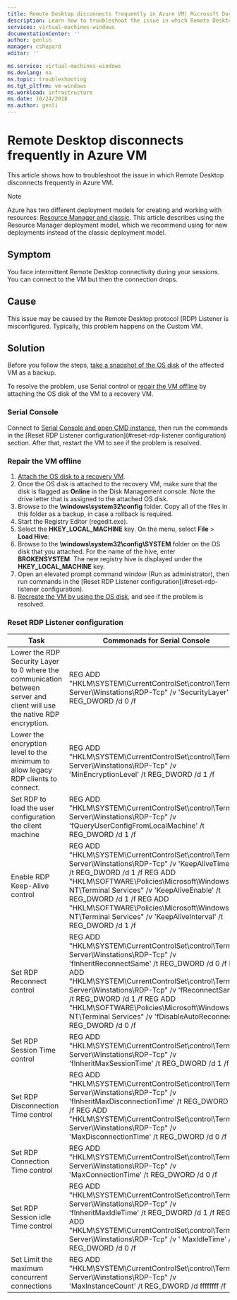```yaml
---
title: Remote Desktop disconnects frequently in Azure VM| Microsoft Docs
description: Learn how to troubleshoot the issue in which Remote Desktop disconnects frequently in Azure VM.
services: virtual-machines-windows
documentationCenter: ''
author: genlin
manager: cshepard
editor: ''

ms.service: virtual-machines-windows
ms.devlang: na
ms.topic: troubleshooting
ms.tgt_pltfrm: vm-windows
ms.workload: infrastructure
ms.date: 10/24/2018
ms.author: genli
---
```


# Remote Desktop disconnects frequently in Azure VM

This article shows how to troubleshoot the issue in which Remote Desktop disconnects frequently in Azure VM.

> [!NOTE] 
> Azure has two different deployment models for creating and working with resources: 
[Resource Manager and classic](../../azure-resource-manager/resource-manager-deployment-model.md). This article describes using the Resource Manager deployment model, which we recommend using for new deployments instead of the classic deployment model.

## Symptom 

You face intermittent Remote Desktop connectivity during your sessions. You can connect to the VM but then the connection drops.

## Cause

This issue may be caused by the Remote Desktop protocol (RDP) Listener is misconfigured. Typically, this problem happens on the Custom VM.

## Solution

Before you follow the steps, [take a snapshot of the OS disk](../windows/snapshot-copy-managed-disk.md) of the affected VM as a backup. 

To resolve the problem, use Serial control or [repair the VM offline](#repair-the-vm-offline) by attaching the OS disk of the VM to a recovery VM.

### Serial Console 

Connect to [Serial Console and open CMD instance](./serial-console-windows.md), then run the commands in the [Reset RDP Listener configuration](#reset-rdp-listener configuration) section. After that, restart the VM to see if the problem is resolved.

### Repair the VM offline

1. [Attach the OS disk to a recovery VM](../windows/troubleshoot-recovery-disks-portal.md).
2. Once the OS disk is attached to the recovery VM, make sure that the disk is flagged as **Online** in the Disk Management console. Note the drive letter that is assigned to the attached OS disk.
3. Browse to the **\windows\system32\config** folder. Copy all of the files in this folder as a backup, in case a rollback is required.
4. Start the Registry Editor (regedit.exe).
5. Select the **HKEY_LOCAL_MACHINE** key. On the menu, select **File** > **Load Hive**:
6. Browse to the **\windows\system32\config\SYSTEM** folder on the OS disk that you attached. For the name of the hive, enter **BROKENSYSTEM**. The new registry hive is displayed under the **HKEY_LOCAL_MACHINE** key. 
7. Open an elevated prompt command window (Run as administrator), then run commands in the [Reset RDP Listener configuration](#reset-rdp-listener configuration). 
8. [Recreate the VM by using the OS disk](../windows/troubleshoot-recovery-disks-portal.md), and see if the problem is resolved.


### Reset RDP Listener configuration

| Task                                                                                                                        | Commonads for Serial Console                                                                                                                                                                                                                                                                                                                                                                                                    | Commonads for Repair the VM offline                                                                                                                                                                                                                                                                                                                                                                                                          |
|-----------------------------------------------------------------------------------------------------------------------------|-------------------------------------------------------------------------------------------------------------------------------------------------------------------------------------------------------------------------------------------------------------------------------------------------------------------------------------------------------------------------------------------------------------------|--------------------------------------------------------------------------------------------------------------------------------------------------------------------------------------------------------------------------------------------------------------------------------------------------------------------------------------------------------------------------------------------------------------------------------|
| Lower the RDP   Security Layer to 0 where the communication between server and client will   use the native RDP encryption. | REG ADD   "HKLM\SYSTEM\CurrentControlSet\control\Terminal   Server\Winstations\RDP-Tcp" /v 'SecurityLayer' /t REG_DWORD /d 0 /f                                                                                                                                                                                                                                                                                   | REG ADD   "HKLM\BROKENSYSTEM\ControlSet001\control\Terminal   Server\Winstations\RDP-Tcp" /v 'SecurityLayer' /t REG_DWORD /d 0 /f                                                                                                                                                                                                                                                                                              |
| Lower the   encryption level to the minimum to allow legacy RDP clients to connect.                                         | REG ADD   "HKLM\SYSTEM\CurrentControlSet\control\Terminal   Server\Winstations\RDP-Tcp" /v 'MinEncryptionLevel' /t REG_DWORD /d 1 /f                                                                                                                                                                                                                                                                              | REG ADD   "HKLM\BROKENSYSTEM\ControlSet001\control\Terminal   Server\Winstations\RDP-Tcp" /v 'MinEncryptionLevel' /t REG_DWORD /d 1 /f                                                                                                                                                                                                                                                                                         |
| Set RDP to load the   user configuration the client machine                                                                 | REG ADD   "HKLM\SYSTEM\CurrentControlSet\control\Terminal   Server\Winstations\RDP-Tcp" /v 'fQueryUserConfigFromLocalMachine' /t   REG_DWORD /d 1 /f                                                                                                                                                                                                                                                              | REG ADD   "HKLM\BROKENSYSTEM\ControlSet001\control\Terminal   Server\Winstations\RDP-Tcp" /v 'fQueryUserConfigFromLocalMachine' /t   REG_DWORD /d 1 /f                                                                                                                                                                                                                                                                         |
| Enable RDP   Keep-Alive control                                                                                             |  REG ADD   "HKLM\SYSTEM\CurrentControlSet\control\Terminal   Server\Winstations\RDP-Tcp" /v 'KeepAliveTimeout' /t REG_DWORD /d 1   /f       REG ADD "HKLM\SOFTWARE\Policies\Microsoft\Windows NT\Terminal   Services" /v 'KeepAliveEnable' /t REG_DWORD /d 1 /f       REG ADD   "HKLM\SOFTWARE\Policies\Microsoft\Windows NT\Terminal Services" /v   'KeepAliveInterval' /t REG_DWORD /d 1 /f                     | REG   ADD "HKLM\BROKENSYSTEM\ControlSet001\control\Terminal   Server\Winstations\RDP-Tcp" /v 'KeepAliveTimeout' /t REG_DWORD /d 1 /f            REG ADD   "HKLM\BROKENSOFTWARE\Policies\Microsoft\Windows NT\Terminal   Services" /v 'KeepAliveEnable' /t REG_DWORD /d 1 /f             REG ADD            "HKLM\BROKENSOFTWARE\Policies\Microsoft\Windows NT\Terminal   Services" /v 'KeepAliveInterval' /t REG_DWORD /d 1 /f |
| Set RDP Reconnect   control                                                                                                 |  REG ADD   "HKLM\SYSTEM\CurrentControlSet\control\Terminal   Server\Winstations\RDP-Tcp" /v 'fInheritReconnectSame' /t REG_DWORD /d 0   /f       REG ADD "HKLM\SYSTEM\CurrentControlSet\control\Terminal   Server\Winstations\RDP-Tcp" /v 'fReconnectSame' /t REG_DWORD /d 1   /f       REG ADD "HKLM\SOFTWARE\Policies\Microsoft\Windows NT\Terminal   Services" /v 'fDisableAutoReconnect' /t REG_DWORD /d 0 /f | REG ADD   "HKLM\BROKENSYSTEM\ControlSet001\control\Terminal   Server\Winstations\RDP-Tcp" /v 'fInheritReconnectSame' /t  REG_DWORD /d 0 /f   REG ADD "HKLM\BROKENSYSTEM\ControlSet001\control\Terminal   Server\Winstations\RDP-Tcp" /v 'fReconnectSame' /t REG_DWORD /d 1 /f             REG ADD   "HKLM\BROKENSOFTWARE\Policies\Microsoft\Windows NT\Terminal   Services" /v 'fDisableAutoReconnect' /t REG_DWORD /d 0 /f    |
| Set RDP Session   Time control                                                                                              |  REG ADD   "HKLM\SYSTEM\CurrentControlSet\control\Terminal   Server\Winstations\RDP-Tcp" /v 'fInheritMaxSessionTime' /t REG_DWORD /d   1 /f                                                                                                                                                                                                                                                                       | REG ADD   "HKLM\BROKENSYSTEM\ControlSet001\control\Terminal   Server\Winstations\RDP-Tcp" /v 'fInheritMaxSessionTime' /t REG_DWORD /d   1 /f                                                                                                                                                                                                                                                                                   |
| Set RDP   Disconnection Time control                                                                                        | REG ADD "HKLM\SYSTEM\CurrentControlSet\control\Terminal   Server\Winstations\RDP-Tcp" /v 'fInheritMaxDisconnectionTime' /t   REG_DWORD /d 1 /f       REG ADD "HKLM\SYSTEM\CurrentControlSet\control\Terminal   Server\Winstations\RDP-Tcp" /v 'MaxDisconnectionTime' /t REG_DWORD /d 0   /f                                                                                                                       | REG ADD "HKLM\BROKENSYSTEM\ControlSet001\control\Terminal   Server\Winstations\RDP-Tcp" /v 'fInheritMaxDisconnectionTime' /t   REG_DWORD /d 1 /f        REG ADD "HKLM\BROKENSYSTEM\ControlSet001\control\Terminal   Server\Winstations\RDP-Tcp" /v 'MaxDisconnectionTime' /t REG_DWORD /d 0   /f                                                                                                                               |
| Set RDP   Connection Time control                                                                                           |  REG ADD   "HKLM\SYSTEM\CurrentControlSet\control\Terminal   Server\Winstations\RDP-Tcp" /v 'MaxConnectionTime' /t REG_DWORD /d 0 /f                                                                                                                                                                                                                                                                              | REG   ADD "HKLM\BROKENSYSTEM\ControlSet001\control\Terminal   Server\Winstations\RDP-Tcp" /v 'MaxConnectionTime' /t REG_DWORD /d 0 /f                                                                                                                                                                                                                                                                                          |
| Set RDP Session   idle Time control                                                                                         |  REG ADD   "HKLM\SYSTEM\CurrentControlSet\control\Terminal   Server\Winstations\RDP-Tcp" /v 'fInheritMaxIdleTime' /t REG_DWORD /d 1   /f                 REG ADD "HKLM\SYSTEM\CurrentControlSet\control\Terminal   Server\Winstations\RDP-Tcp" /v ' MaxIdleTime' /t REG_DWORD /d 0 /f                                                                                                                             |  REG ADD   "HKLM\BROKENSYSTEM\ControlSet001\control\Terminal   Server\Winstations\RDP-Tcp" /v 'fInheritMaxIdleTime' /t REG_DWORD /d 1   /f                   REG ADD "HKLM\BROKENSYSTEM\ControlSet001\control\Terminal   Server\Winstations\RDP-Tcp" /v ' MaxIdleTime' /t REG_DWORD /d 0 /f                                                                                                                                    |
|Set Limit the maximum concurrent connections                                                                                                                       |         REG ADD "HKLM\SYSTEM\CurrentControlSet\control\Terminal Server\Winstations\RDP-Tcp" /v 'MaxInstanceCount' /t REG_DWORD /d ffffffff /f                                                                                                                                                                                                                                                                                                                                                                                                      |        REG ADD "HKLM\BROKENSYSTEM\ControlSet001\control\Terminal Server\Winstations\RDP-Tcp" /v 'MaxInstanceCount' /t REG_DWORD /d ffffffff /f                                                                                                                                                                                                                                                                                                                                                                                                                 |

